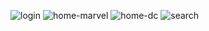 ![login](https://user-images.githubusercontent.com/64499873/128570378-f5ae7492-00ea-4295-bbed-6f952d6e27bd.png)
![home-marvel](https://user-images.githubusercontent.com/64499873/128570413-e07dc920-d744-4767-ad2a-cd0150da53c1.png)
![home-dc](https://user-images.githubusercontent.com/64499873/128570440-53abc111-cb73-41e3-b55b-d96f33fe62ea.png)
![search](https://user-images.githubusercontent.com/64499873/128570469-a62bb763-b668-412d-9c0a-9def8dc7a1fa.png)
